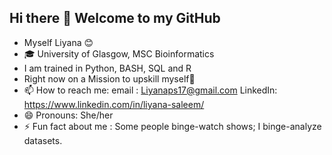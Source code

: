 ## Hi there 👋 Welcome to my GitHub

-  Myself Liyana 😊
- 🎓 University of Glasgow, MSC Bioinformatics
- I am trained in Python, BASH, SQL and R
- Right now on a Mission to upskill myself💪 
- 📫 How to reach me: email : Liyanaps17@gmail.com
   LinkedIn: https://www.linkedin.com/in/liyana-saleem/
- 😄 Pronouns: She/her
- ⚡ Fun fact about me : Some people binge-watch shows; I binge-analyze datasets. 

